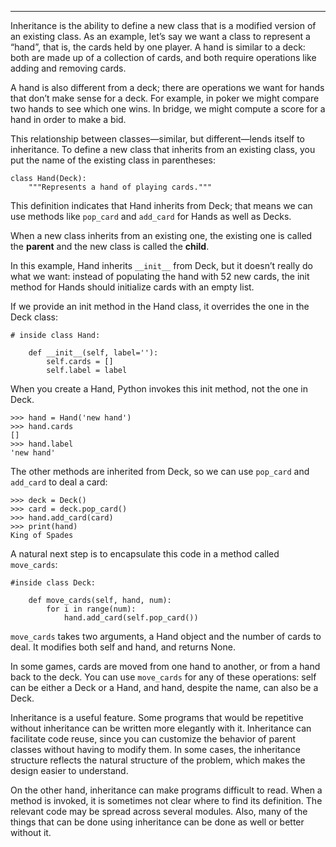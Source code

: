 -----------

Inheritance is the ability to define a new class that is a modified version of an existing class. As an example, let’s say we want a class to represent a “hand”, that is, the cards held by one player. A hand is similar to a deck: both are made up of a collection of cards, and both require operations like adding and removing cards.

A hand is also different from a deck; there are operations we want for hands that don’t make sense for a deck. For example, in poker we might compare two hands to see which one wins. In bridge, we might compute a score for a hand in order to make a bid.

This relationship between classes—similar, but different—lends itself to inheritance. To define a new class that inherits from an existing class, you put the name of the existing class in parentheses:

    class Hand(Deck):
        """Represents a hand of playing cards."""

This definition indicates that <span>Hand</span> inherits from <span>Deck</span>; that means we can use methods like `pop_card` and `add_card` for Hands as well as Decks.

When a new class inherits from an existing one, the existing one is called the <span>**parent**</span> and the new class is called the <span>**child**</span>.

In this example, <span>Hand</span> inherits `__init__` from <span>Deck</span>, but it doesn’t really do what we want: instead of populating the hand with 52 new cards, the init method for Hands should initialize <span>cards</span> with an empty list.

If we provide an init method in the <span>Hand</span> class, it overrides the one in the <span>Deck</span> class:

    # inside class Hand:

        def __init__(self, label=''):
            self.cards = []
            self.label = label

When you create a Hand, Python invokes this init method, not the one in <span>Deck</span>.

    >>> hand = Hand('new hand')
    >>> hand.cards
    []
    >>> hand.label
    'new hand'

The other methods are inherited from <span>Deck</span>, so we can use `pop_card` and `add_card` to deal a card:

    >>> deck = Deck()
    >>> card = deck.pop_card()
    >>> hand.add_card(card)
    >>> print(hand)
    King of Spades

A natural next step is to encapsulate this code in a method called `move_cards`:

    #inside class Deck:

        def move_cards(self, hand, num):
            for i in range(num):
                hand.add_card(self.pop_card())

`move_cards` takes two arguments, a Hand object and the number of cards to deal. It modifies both <span>self</span> and <span>hand</span>, and returns <span>None</span>.

In some games, cards are moved from one hand to another, or from a hand back to the deck. You can use `move_cards` for any of these operations: <span>self</span> can be either a Deck or a Hand, and <span>hand</span>, despite the name, can also be a <span>Deck</span>.

Inheritance is a useful feature. Some programs that would be repetitive without inheritance can be written more elegantly with it. Inheritance can facilitate code reuse, since you can customize the behavior of parent classes without having to modify them. In some cases, the inheritance structure reflects the natural structure of the problem, which makes the design easier to understand.

On the other hand, inheritance can make programs difficult to read. When a method is invoked, it is sometimes not clear where to find its definition. The relevant code may be spread across several modules. Also, many of the things that can be done using inheritance can be done as well or better without it.

